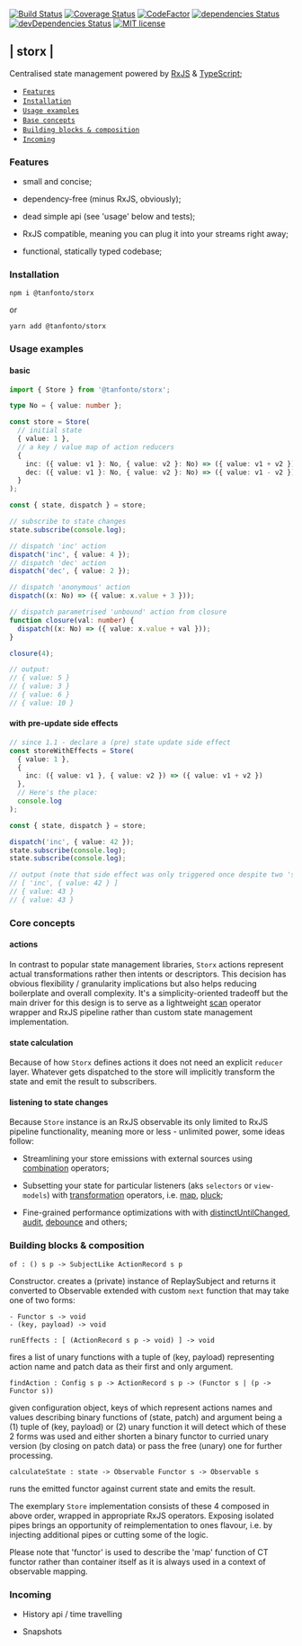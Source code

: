 [![Build
Status](https://travis-ci.org/tanfonto/storx.svg?branch=master)](https://travis-ci.org/tanfonto/storx) [![Coverage Status](https://coveralls.io/repos/github/tanfonto/storx/badge.svg?branch=master)](https://coveralls.io/github/tanfonto/storx?branch=master)
[![CodeFactor](https://www.codefactor.io/repository/github/tanfonto/storx/badge)](https://www.codefactor.io/repository/github/tanfonto/storx)
[![dependencies
Status](https://david-dm.org/tanfonto/storx/status.svg)](https://david-dm.org/tanfonto/storx) [![devDependencies Status](https://david-dm.org/tanfonto/storx/dev-status.svg)](https://david-dm.org/tanfonto/storx?type=dev)
[![MIT
license](https://img.shields.io/badge/License-MIT-blue.svg)](https://lbesson.mit-license.org/)

## | storx |

Centralised state management powered by
[RxJS](https://github.com/ReactiveX/RxJS) &
[TypeScript](https://github.com/Microsoft/TypeScript);


*   [`Features`](#Features)
*   [`Installation`](#Installation)
*   [`Usage examples`](#Usage-examples)
*   [`Base concepts`](#Core-concepts)
*   [`Building blocks & composition`](#Building-blocks-&-composition)
*   [`Incoming`](#Incoming)

### Features

*   small and concise;

*   dependency-free (minus RxJS, obviously);

*   dead simple api (see 'usage' below and tests);

*   RxJS compatible, meaning you can plug it into your streams right
    away;

*   functional, statically typed codebase;

### Installation

```
npm i @tanfonto/storx
```
or

```
yarn add @tanfonto/storx
```

### Usage examples

#### basic

```typescript
import { Store } from '@tanfonto/storx';

type No = { value: number };

const store = Store(
  // initial state
  { value: 1 },
  // a key / value map of action reducers
  {
    inc: ({ value: v1 }: No, { value: v2 }: No) => ({ value: v1 + v2 }),
    dec: ({ value: v1 }: No, { value: v2 }: No) => ({ value: v1 - v2 })
  }
);

const { state, dispatch } = store;

// subscribe to state changes
state.subscribe(console.log);

// dispatch 'inc' action
dispatch('inc', { value: 4 });
// dispatch 'dec' action
dispatch('dec', { value: 2 });

// dispatch 'anonymous' action
dispatch((x: No) => ({ value: x.value + 3 }));

// dispatch parametrised 'unbound' action from closure
function closure(val: number) {
  dispatch((x: No) => ({ value: x.value + val }));
}

closure(4);

// output:
// { value: 5 }
// { value: 3 }
// { value: 6 }
// { value: 10 }
```

#### with pre-update side effects

```typescript
// since 1.1 - declare a (pre) state update side effect
const storeWithEffects = Store(
  { value: 1 },
  {
    inc: ({ value: v1 }, { value: v2 }) => ({ value: v1 + v2 })
  },
  // Here's the place:
  console.log
);

const { state, dispatch } = store;

dispatch('inc', { value: 42 });
state.subscribe(console.log);
state.subscribe(console.log);

// output (note that side effect was only triggered once despite two 'subscribe' registrations):
// [ 'inc', { value: 42 } ]
// { value: 43 }
// { value: 43 }
```

### Core concepts

#### actions

In contrast to popular state management libraries, `Storx` actions
represent actual transformations rather then intents or descriptors.
This decision has obvious flexibility / granularity implications but
also helps reducing boilerplate and overall complexity. It's a
simplicity-oriented tradeoff but the main driver for this design is to
serve as a lightweight
[scan](http://reactivex.io/documentation/operators/scan.html) operator
wrapper and RxJS pipeline rather than custom state management
implementation.

#### state calculation

Because of how `Storx` defines actions it does not need an
explicit `reducer` layer. Whatever gets dispatched to the store will
implicitly transform the state and emit the result to subscribers.

#### listening to state changes

Because `Store` instance is an RxJS observable its only limited to RxJS
pipeline functionality, meaning more or less - unlimited power, some
ideas follow:

*   Streamlining your store emissions with external sources using
[combination](https://www.learnrxjs.io/operators/combination/)
operators;

*   Subsetting your state for particular listeners (aks `selectors` or
`view-models`) with
[transformation](https://www.learnrxjs.io/operators/transformation/)
operators, i.e.
[map](https://www.learnrxjs.io/operators/transformation/map.html),
[pluck](https://www.learnrxjs.io/operators/transformation/pluck.html);

*   Fine-grained performance optimizations with
with
[distinctUntilChanged](https://www.learnrxjs.io/operators/filtering/distinctuntilchanged.html/), [audit](https://www.learnrxjs.io/operators/filtering/audit.html), [debounce](https://www.learnrxjs.io/operators/filtering/debounce.html) and others;  

### Building blocks & composition

`of : () s p -> SubjectLike ActionRecord s p`

Constructor. creates a (private) instance of ReplaySubject and returns
it converted to Observable extended with custom `next` function that may
take one of two forms:

```
- Functor s -> void
- (key, payload) -> void
```

`runEffects : [ (ActionRecord s p -> void) ] -> void`

fires a list of unary functions with a tuple of (key,
payload) representing action name and patch data as their first and only
argument.

```findAction : Config s p -> ActionRecord s p -> (Functor s | (p -> Functor s))```

given configuration object, keys of which represent actions names and
values describing binary functions of (state, patch) and argument being
a (1) tuple of (key, payload) or (2) unary function it will detect which of
these 2 forms was used and either shorten a binary functor to curried
unary version (by closing on patch data) or pass the free (unary) one for
further processing.

`calculateState : state -> Observable Functor s -> Observable s`

runs the emitted functor against current state and emits the result.

The exemplary `Store` implementation consists of these 4 composed in
above order, wrapped in appropriate RxJS operators. Exposing isolated
pipes brings an opportunity of reimplementation to ones flavour, i.e. by
injecting additional pipes or cutting some of the logic.

Please note that 'functor' is used to describe the 'map' function
of CT functor rather than container itself as it is always used in a
context of observable mapping.


### Incoming

*   History api / time travelling

*   Snapshots
